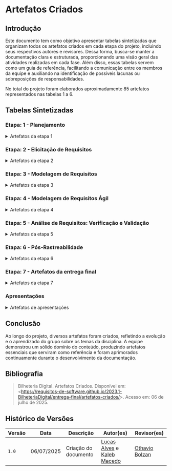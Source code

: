 # Artefatos Criados


## Introdução


Este documento tem como objetivo apresentar tabelas sintetizadas que organizam todos os artefatos criados em cada etapa do projeto, incluindo seus respectivos autores e revisores. Dessa forma, busca-se manter a documentação clara e estruturada, proporcionando uma visão geral das atividades realizadas em cada fase. Além disso, essas tabelas servem como um guia de referência, facilitando a comunicação entre os membros da equipe e auxiliando na identificação de possíveis lacunas ou sobreposições de responsabilidades.


No total do projeto foram elaborados aproximadamente 85 artefatos representados nas tabelas 1 a 6.


## Tabelas Sintetizadas


### Etapa: 1 - Planejamento


<details>
<summary> Artefatos da etapa 1 </summary>


<center>


Tabela 1 - Artefatos da etapa 1


<table>
<thead>
<tr>
<th style="text-align:center">Artefato</th>
<th style="text-align:center">Descrição</th>
<th style="text-align:center">Autor(es)</th>
<th style="text-align:center">Revisor(es)</th>
</tr>
</thead>
<tbody>
<tr>
<td style="text-align:center"><a href="../index.md">Home</a></td>
<td style="text-align:center">Introdução sobre o projeto e membros da equipe.</td>
<td style="text-align:center"><a href="https://github.com/isaqzin">Isaque Camargos</a></td>
<td style="text-align:center"><a href="https://github.com/Ana-Luiza-SC">Ana Luiza Soares</a></td>
</tr>
<tr>
<td style="text-align:center"><a href="../planejamento/ferramentas.md">Ferramentas</a></td>
<td style="text-align:center">Ferramentas utilizadas durante o projeto.</td>
<td style="text-align:center"><a href="https://github.com/matheusdealcantara">Matheus de Alcântara</a></td>
<td style="text-align:center"><a href="https://github.com/kalebmacedo">Kaleb Macedo</a>, <a href="https://github.com/redjsun">Yzabella Miranda</a></td>
</tr>
<tr>
<td style="text-align:center"><a href="../planejamento/Cronograma.md">Cronograma Planejado</a> <br> <a href="../planejamento/Cronograma_execudato.md">Cronograma Executado</a></td>
<td style="text-align:center">Um cronograma planejado e executado com todas as atividades do projeto.</td>
<td style="text-align:center"><a href="https://github.com/Ana-Luiza-SC">Ana Luiza Soares</a>, <a href="https://github.com/isaqzin">Isaque Camargos</a></td>
<td style="text-align:center"><a href="https://github.com/matheusdealcantara">Matheus de Alcântara</a></td>
</tr>
<tr>
<td style="text-align:center"><a href="../planejamento/heatmap.md">Heatmap</a></td>
<td style="text-align:center">Horário que os membros se encontram disponíveis para se reunir.</td>
<td style="text-align:center"><a href="https://github.com/matheusdealcantara">Matheus de Alcântara</a></td>
<td style="text-align:center"><a href="https://github.com/isaqzin">Isaque Camargos</a></td>
</tr>
<tr>
<td style="text-align:center"><a href="../planejamento/Definicao_de_Equipe_e_Responsabilidades.md">Definição da Equipe</a></td>
<td style="text-align:center">Documento que formaliza os papéis e responsabilidades da equipe.</td>
<td style="text-align:center"><a href="https://github.com/LucasAlves71">Lucas Alves</a>, <a href="https://github.com/isaqzin">Isaque Camargos</a></td>
<td style="text-align:center"><a href="https://github.com/redjsun">Yzabella Miranda</a>, <a href="https://github.com/Ana-Luiza-SC">Ana Luiza Soares</a></td>
</tr>
<tr>
<td style="text-align:center"><a href="../planejamento/aplicativos-avaliados.md">Lista de Apps Avaliados</a></td>
<td style="text-align:center">Lista de Aplicativos considerados para o projeto.</td>
<td style="text-align:center"><a href="https://github.com/kalebmacedo">Kaleb Macedo</a>, <a href="https://github.com/isaqzin">Isaque Camargos</a></td>
<td style="text-align:center"><a href="https://github.com/Ana-Luiza-SC">Ana Luiza Soares</a>, <a href="https://github.com/kalebmacedo">Kaleb Macedo</a></td>
</tr>
<tr>
<td style="text-align:center"><a href="../planejamento/aplicativo.md">App Escolhido</a></td>
<td style="text-align:center">Definição do aplicativo escolhido, motivação e Rich Picture do projeto.</td>
<td style="text-align:center"><a href="https://github.com/redjsun">Yzabella Miranda</a>, <a href="https://github.com/bolzanMGB">Othavio Bolzan</a>, <a href="https://github.com/Ana-Luiza-SC">Ana Luiza Soares</a>, <a href="https://github.com/isaqzin">Isaque Camargos</a>, <a href="https://github.com/matheusdealcantara">Matheus de Alcântara</a></td>
<td style="text-align:center"><a href="https://github.com/Ana-Luiza-SC">Ana Luiza Soares</a>, <a href="https://github.com/isaqzin">Isaque Camargos</a>, <a href="https://github.com/kalebmacedo">Kaleb Macedo</a></td>
</tr>
<tr>
<td style="text-align:center"><a href="../atas/">Atas de Reunião</a></td>
<td style="text-align:center">Documentação das reuniões realizadas pela equipe.</td>
<td style="text-align:center"><a href='https://github.com/kalebmacedo'>Kaleb Macedo</a></td>
<td style="text-align:center"><a href="https://github.com/Ana-Luiza-SC">Ana Luiza Soares</a></td>
</tr>
</tbody>
</table>


<font>Autor: <a href='https://github.com/LucasAlves71'>Lucas Alves</a> e <a href='https://github.com/kalebmacedo'>Kaleb Macedo</a>.</font>
<br>


</center>


</details>


### Etapa: 2 - Elicitação de Requisitos


<details>


<summary> Artefatos da etapa 2 </summary>


<center>


Tabela 2 - Artefatos da etapa 2


<table>
<thead>
<tr>
<th style="text-align:center">Artefato</th>
<th style="text-align:center">Descrição</th>
<th style="text-align:center">Autor(es)</th>
<th style="text-align:center">Revisor(es)</th>
</tr>
</thead>
<tbody>
<tr>
<td style="text-align:center"><a href="../elicitacao/perfil.md">Perfil de Usuário</a></td>
<td style="text-align:center">Perfil genérico definido para os usuários do aplicativo.</td>
<td style="text-align:center"><a href="https://github.com/isaqzin">Isaque Camargos</a></td>
<td style="text-align:center"><a href="https://github.com/matheusdealcantara">Matheus de Alcântara</a></td>
</tr>
<tr>
<td style="text-align:center"><a href="../elicitacao/tecnicas/questionario.md">Questionário</a></td>
<td style="text-align:center">Questionário aplicado aos usuários do aplicativo.</td>
<td style="text-align:center"><a href="https://github.com/LucasAlves71">Lucas Alves</a>, <a href="https://github.com/bolzanMGB">Othavio Bolzan</a>, <a href="https://github.com/kalebmacedo">Kaleb Macedo</a></td>
<td style="text-align:center"><a href="https://github.com/kalebmacedo">Kaleb Macedo</a>, <a href="https://github.com/isaqzin">Isaque Camargos</a>, <a href="https://github.com/matheusdealcantara">Matheus de Alcântara</a></td>
</tr>
<tr>
<td style="text-align:center"><a href="../elicitacao/personas.md">Personas</a></td>
<td style="text-align:center">Personagens fictícias criadas para se assemelhar aos usuários do aplicativo.</td>
<td style="text-align:center"><a href="https://github.com/LucasAlves71">Lucas Alves</a></td>
<td style="text-align:center"><a href="https://github.com/isaqzin">Isaque Camargos</a></td>
</tr>
<tr>
<td style="text-align:center" colspan="4"><strong>Técnicas de Elicitação</strong></td>
</tr>
<tr>
<td style="text-align:center"><a href="../elicitacao/tecnicas/introspeccao.md">Introspecção</a></td>
<td style="text-align:center">Técnica de elicitação de requisitos baseada na imaginação de cenários de uso.</td>
<td style="text-align:center"><a href="https://github.com/LucasAlves71">Lucas Alves</a>, <a href="https://github.com/bolzanMGB">Othavio Bolzan</a></td>
<td style="text-align:center"><a href="https://github.com/kalebmacedo">Kaleb Macedo</a></td>
</tr>
<tr>
<td style="text-align:center"><a href="../elicitacao/tecnicas/entrevista.md">Entrevista</a></td>
<td style="text-align:center">Técnica de elicitação de requisitos realizada com usuários.</td>
<td style="text-align:center"><a href="https://github.com/Ana-Luiza-SC">Ana Luiza Soares</a>, <a href="https://github.com/isaqzin">Isaque Camargos</a></td>
<td style="text-align:center"><a href="https://github.com/Ana-Luiza-SC">Ana Luiza Soares</a>, <a href="https://github.com/redjsun">Yzabella Miranda</a></td>
</tr>
<tr>
<td style="text-align:center"><a href="../elicitacao/tecnicas/grupo_focal.md">Grupo Focal</a></td>
<td style="text-align:center">Técnica de elicitação de requisitos em grupo.</td>
<td style="text-align:center"><a href="https://github.com/matheusdealcantara">Matheus de Alcântara</a>, <a href="https://github.com/redjsun">Yzabella Miranda</a></td>
<td style="text-align:center"><a href="https://github.com/bolzanMGB">Othavio Bolzan</a></td>
</tr>
<tr>
<td style="text-align:center"><a href="../elicitacao/tecnicas/glossario.md">Glossário</a></td>
<td style="text-align:center">Um dicionário de termos importantes para o projeto.</td>
<td style="text-align:center"><a href="https://github.com/Ana-Luiza-SC">Ana Luiza Soares</a>, <a href="https://github.com/redjsun">Yzabella Miranda</a></td>
<td style="text-align:center"><a href="https://github.com/isaqzin">Isaque Camargos</a></td>
</tr>
<tr>
<td style="text-align:center"><a href="../elicitacao/requisitos_finais.md">Requisitos Elicitados</a></td>
<td style="text-align:center">Tabela consolidada com os requisitos elicitados e refinados.</td>
<td style="text-align:center">Todos os membros</td>
<td style="text-align:center">Todos os membros</td>
</tr>
<tr>
<td style="text-align:center" colspan="4"><strong>Priorização</strong></td>
</tr>
<tr>
<td style="text-align:center"><a href="../elicitacao/priorizacao/threeLevelScale.md">Three Level Scale</a></td>
<td style="text-align:center">Técnica de priorização de requisitos em três níveis.</td>
<td style="text-align:center"><a href="https://github.com/Ana-Luiza-SC">Ana Luiza Soares</a>, <a href="https://github.com/redjsun">Yzabella Miranda</a>, <a href="https://github.com/matheusdealcantara">Matheus de Alcântara</a>, <a href="https://github.com/bolzanMGB">Othavio Bolzan</a></td>
<td style="text-align:center"><a href="https://github.com/kalebmacedo">Kaleb Macedo</a></td>
</tr>
<tr>
<td style="text-align:center"><a href="../elicitacao/priorizacao/dolares100.md">$100</a></td>
<td style="text-align:center">Técnica de priorização de requisitos.</td>
<td style="text-align:center"><a href="https://github.com/isaqzin">Isaque Camargos</a></td>
<td style="text-align:center"><a href="https://github.com/bolzanMGB">Othavio Bolzan</a></td>
</tr>
<tr>
<td style="text-align:center"><a href="../elicitacao/priorizacao/moscow.md">MoSCoW</a></td>
<td style="text-align:center">Técnica de priorização de requisitos.</td>
<td style="text-align:center"><a href="https://github.com/LucasAlves71">Lucas Alves</a>, <a href="https://github.com/kalebmacedo">Kaleb Macedo</a></td>
<td style="text-align:center"><a href="https://github.com/isaqzin">Isaque Camargos</a>, <a href="https://github.com/bolzanMGB">Othavio Bolzan</a></td>
</tr>
<tr>
<td style="text-align:center"><a href="../elicitacao/priorizacao/first_thing_first.md">First Things First</a></td>
<td style="text-align:center">Técnica de priorização de requisitos.</td>
<td style="text-align:center"><a href="https://github.com/Ana-Luiza-SC">Ana Luiza Soares</a>, <a href="https://github.com/redjsun">Yzabella Miranda</a>, <a href="https://github.com/matheusdealcantara">Matheus de Alcântara</a>, <a href="https://github.com/bolzanMGB">Othavio Bolzan</a></td>
<td style="text-align:center"><a href="https://github.com/isaqzin">Isaque Camargos</a></td>
</tr>
</tbody>
</table>


<font>Autor: <a href='https://github.com/LucasAlves71'>Lucas Alves</a> e <a href='https://github.com/kalebmacedo'>Kaleb Macedo</a>.</font>
<br>


</center>


</details>


### Etapa: 3 - Modelagem de Requisitos


<details>


<summary> Artefatos da etapa 3 </summary>


<center>


Tabela 3 - Artefatos da etapa 3


<table>
<thead>
<tr>
<th style="text-align:center">Artefato</th>
<th style="text-align:center">Descrição</th>
<th style="text-align:center">Autor(es)</th>
<th style="text-align:center">Revisor(es)</th>
</tr>
</thead>
<tbody>
<tr>
<td style="text-align:center"><a href="../modelagem/metodos_tradicionais/casos_de_usos.md">Casos de Uso</a></td>
<td style="text-align:center">Um caso de uso dá uma descrição específica e detalhada de como o sistema reagirá em uma determinada situação ou contexto.</td>
<td style="text-align:center">Todos os membros</td>
<td style="text-align:center">Todos os membros</td>
</tr>
<tr>
<td style="text-align:center"><a href="../modelagem/metodos_tradicionais/validacao_caso_uso.md">Validação dos Casos de Uso</a></td>
<td style="text-align:center">Artefato que contém a validação do artefato Casos de Uso.</td>
<td style="text-align:center"><a href="https://github.com/Ana-Luiza-SC">Ana Luiza Soares</a></td>
<td style="text-align:center"><a href="https://github.com/isaqzin">Isaque Camargos</a></td>
</tr>
<tr>
<td style="text-align:center"><a href="../modelagem/metodos_tradicionais/especificacao-suplementar.md">Especificação Suplementar</a></td>
<td style="text-align:center">Documento que detalha os requisitos não funcionais do sistema, como usabilidade, desempenho e segurança.</td>
<td style="text-align:center">Todos os membros</td>
<td style="text-align:center"><a href="https://github.com/Ana-Luiza-SC">Ana Luiza Soares</a>, <a href="https://github.com/kalebmacedo">Kaleb Macedo</a>, <a href="https://github.com/LucasAlves71">Lucas Alves</a>, <a href="https://github.com/isaqzin">Isaque Camargos</a>, <a href="https://github.com/matheusdealcantara">Matheus de Alcântara</a></td>
</tr>
<tr>
<td style="text-align:center"><a href="../modelagem/metodos_tradicionais/cenarios.md">Cenários</a></td>
<td style="text-align:center">Os cenários se apresentam como descrições detalhadas, geralmente em linguagem natural, de situações ou eventos que envolvem determinados atores.</td>
<td style="text-align:center">Todos os membros</td>
<td style="text-align:center"><a href="https://github.com/redjsun">Yzabella Miranda</a>, <a href="https://github.com/Ana-Luiza-SC">Ana Luiza Soares</a>, <a href="https://github.com/matheusdealcantara">Matheus de Alcântara</a></td>
</tr>
<tr>
<td style="text-align:center"><a href="../modelagem/metodos_tradicionais/lexicos.md">Léxicos</a></td>
<td style="text-align:center">O Léxico é uma notação que, por meio da descrição de termos, tem como objetivo descrever os símbolos de uma linguagem.</td>
<td style="text-align:center">Todos os membros</td>
<td style="text-align:center"><a href="https://github.com/LucasAlves71">Lucas Alves</a>, <a href="https://github.com/Ana-Luiza-SC">Ana Luiza Soares</a>, <a href="https://github.com/isaqzin">Isaque Camargos</a></td>
</tr>
</tbody>
</table>


<font>Autor: <a href='https://github.com/LucasAlves71'>Lucas Alves</a> e <a href='https://github.com/kalebmacedo'>Kaleb Macedo</a>.</font>
<br>


</center>


</details>


### Etapa: 4 - Modelagem de Requisitos Ágil


<details>


<summary> Artefatos da etapa 4 </summary>


<center>


Tabela 4 - Artefatos da etapa 4


<table>
<thead>
<tr>
<th style="text-align:center">Artefato</th>
<th style="text-align:center">Descrição</th>
<th style="text-align:center">Autor(es)</th>
<th style="text-align:center">Revisor(es)</th>
</tr>
</thead>
<tbody>
<tr>
<td style="text-align:center"><a href="../modelagem/metodos_ageis/nfr.md">NFR Framework</a></td>
<td style="text-align:center">Forma de representar e analisar os Requisitos Não-Funcionais onde se prioriza a implementação de resoluções particulares.</td>
<td style="text-align:center"><a href="https://github.com/isaqzin">Isaque Camargos</a>, <a href="https://github.com/matheusdealcantara">Matheus de Alcântara</a>, <a href="https://github.com/LucasAlves71">Lucas Alves</a></td>
<td style="text-align:center"><a href="https://github.com/kalebmacedo">Kaleb Macedo</a></td>
</tr>
<tr>
<td style="text-align:center"><a href="../modelagem/metodos_ageis/backlog.md">Backlog</a></td>
<td style="text-align:center">Artefato da metodologia ágil que basicamente forma uma lista de todas as tarefas pendentes a serem feitas no projeto.</td>
<td style="text-align:center">Todos os membros</td>
<td style="text-align:center"><a href="https://github.com/isaqzin">Isaque Camargos</a>, <a href="https://github.com/matheusdealcantara">Matheus de Alcântara</a>, <a href="https://github.com/kalebmacedo">Kaleb Macedo</a>, <a href="https://github.com/LucasAlves71">Lucas Alves</a></td>
</tr>
<tr>
<td style="text-align:center"><a href="../modelagem/metodos_ageis/historias_todos02.md">Histórias de Usuário</a></td>
<td style="text-align:center">Descrições de alto nível de uma funcionalidade do sistema do ponto de vista do usuário final.</td>
<td style="text-align:center">Todos os membros</td>
<td style="text-align:center"><a href="https://github.com/LucasAlves71">Lucas Alves</a>, <a href="https://github.com/redjsun">Yzabella Miranda</a>, <a href="https://github.com/bolzanMGB">Othavio Bolzan</a></td>
</tr>
</tbody>
</table>


<font>Autor: <a href='https://github.com/LucasAlves71'>Lucas Alves</a> e <a href='https://github.com/kalebmacedo'>Kaleb Macedo</a>.</font>
<br>


</center>


</details>


### Etapa: 5 - Análise de Requisitos: Verificação e Validação


<details>


<summary> Artefatos da etapa 5 </summary>


<center>


Tabela 5 - Artefatos da etapa 5


<table>
<thead>
<tr>
<th style="text-align:center">Artefato</th>
<th style="text-align:center">Descrição</th>
<th style="text-align:center">Autor(es)</th>
<th style="text-align:center">Revisor(es)</th>
</tr>
</thead>
<tbody>
<tr>
<td style="text-align:center" colspan="4"><strong>Verificação</strong></td>
</tr>
<tr>
<td style="text-align:center"><a href="../verificacao/lista_de_VerificacaoEntrega1.md">Verificação da Entrega 1</a></td>
<td style="text-align:center">Verificação dos artefatos da primeira entrega.</td>
<td style="text-align:center"><a href="https://github.com/LucasAlves71">Lucas Alves</a></td>
<td style="text-align:center"><a href="https://github.com/isaqzin">Isaque Camargos</a>, <a href="https://github.com/matheusdealcantara">Matheus de Alcântara</a></td>
</tr>
<tr>
<td style="text-align:center"><a href="../verificacao/lista_de_VerificacaoEntrega2.md">Verificação da Entrega 2</a></td>
<td style="text-align:center">Verificação dos artefatos da segunda entrega.</td>
<td style="text-align:center"><a href="https://github.com/LucasAlves71">Lucas Alves</a>, <a href="https://github.com/kalebmacedo">Kaleb Macedo</a></td>
<td style="text-align:center"><a href="https://github.com/Ana-Luiza-SC">Ana Luiza Soares</a>, <a href="https://github.com/redjsun">Yzabella Miranda</a></td>
</tr>
<tr>
<td style="text-align:center"><a href="../verificacao/lista_de_verificacaoEntrega3.md">Verificação da Entrega 3</a></td>
<td style="text-align:center">Verificação dos artefatos da terceira entrega.</td>
<td style="text-align:center"><a href="https://github.com/isaqzin">Isaque Camargos</a>, <a href="https://github.com/bolzanMGB">Othavio Bolzan</a></td>
<td style="text-align:center"><a href="https://github.com/LucasAlves71">Lucas Alves</a></td>
</tr>
<tr>
<td style="text-align:center"><a href="../verificacao/lista_de_verificacaoEntrega4.md">Verificação da Entrega 4</a></td>
<td style="text-align:center">Verificação dos artefatos da quarta entrega.</td>
<td style="text-align:center"><a href="https://github.com/redjsun">Yzabella Miranda</a></td>
<td style="text-align:center"><a href="https://github.com/Ana-Luiza-SC">Ana Luiza Soares</a>, <a href="https://github.com/isaqzin">Isaque Camargos</a></td>
</tr>
<tr>
<td style="text-align:center"><a href="../verificacao/lista_de_VerificacaoEntrega6.md">Verificação da Entrega 6</a></td>
<td style="text-align:center">Verificação dos artefatos da sexta entrega.</td>
<td style="text-align:center"><a href="https://github.com/redjsun">Yzabella Miranda</a></td>
<td style="text-align:center"><a href="https://github.com/Ana-Luiza-SC">Ana Luiza Soares</a></td>
</tr>
<tr>
<td style="text-align:center" colspan="4"><strong>Validação</strong></td>
</tr>
<tr>
<td style="text-align:center"><a href="../validacao/prototipos.md">Protótipo de Alta Fidelidade</a></td>
<td style="text-align:center">Entrega do protótipo final do aplicativo escolhido.</td>
<td style="text-align:center">Todos os membros</td>
<td style="text-align:center">Todos os membros</td>
</tr>
<tr>
<td style="text-align:center">Comprovação Informal</td>
<td style="text-align:center">Artefato que comprova tentativa de contato com a equipe do aplicativo escolhido.</td>
<td style="text-align:center"><a href="https://github.com/isaqzin">Isaque Camargos</a></td>
<td style="text-align:center"><a href="https://github.com/Ana-Luiza-SC">Ana Luiza Soares</a></td>
</tr>
</tbody>
</table>


<font>Autor: <a href='https://github.com/LucasAlves71'>Lucas Alves</a> e <a href='https://github.com/kalebmacedo'>Kaleb Macedo</a>.</font>
<br>


</center>


</details>


### Etapa: 6 - Pós-Rastreabilidade


<details>


<summary> Artefatos da etapa 6 </summary>


<center>


Tabela 6 - Artefatos da etapa 6


<table>
<thead>
<tr>
<th style="text-align:center">Artefato</th>
<th style="text-align:center">Descrição</th>
<th style="text-align:center">Autor(es)</th>
<th style="text-align:center">Revisor(es)</th>
</tr>
</thead>
<tbody>
<tr>
<td style="text-align:center"><a href="../pos-rastreabilidade/matriz_geral.md">Matriz de Rastreabilidade</a></td>
<td style="text-align:center">A matriz de rastreabilidade serve para fazer a apresentação dos requisitos elicitados no projeto juntamente com sua pré e pós rastreabilidade.</td>
<td style="text-align:center">Todos os membros</td>
<td style="text-align:center"><a href="https://github.com/kalebmacedo">Kaleb Macedo</a>, <a href="https://github.com/Ana-Luiza-SC">Ana Luiza Soares</a>, <a href="https://github.com/matheusdealcantara">Matheus de Alcântara</a>, <a href="https://github.com/LucasAlves71">Lucas Alves</a></td>
</tr>
<tr>
<td style="text-align:center"><a href="../pos-rastreabilidade/backward_from.md">Backward-From</a></td>
<td style="text-align:center">O artefato backward-from define metas futuras e trabalha retroativamente para alcançá-las estrategicamente.</td>
<td style="text-align:center">Todos os membros</td>
<td style="text-align:center"><a href="https://github.com/Ana-Luiza-SC">Ana Luiza Soares</a>, <a href="https://github.com/redjsun">Yzabella Miranda</a>, <a href="https://github.com/matheusdealcantara">Matheus de Alcântara</a>, <a href="https://github.com/LucasAlves71">Lucas Alves</a>, <a href="https://github.com/kalebmacedo">Kaleb Macedo</a></td>
</tr>
<tr>
<td style="text-align:center"><a href="../pos-rastreabilidade/forward_from.md">Forward-From</a></td>
<td style="text-align:center">O artefato forward-from parte do estado atual e avança progressivamente para definir e alcançar objetivos.</td>
<td style="text-align:center">Todos os membros</td>
<td style="text-align:center"><a href="https://github.com/Ana-Luiza-SC">Ana Luiza Soares</a>, <a href="https://github.com/redjsun">Yzabella Miranda</a>, <a href="https://github.com/matheusdealcantara">Matheus de Alcântara</a>, <a href="https://github.com/LucasAlves71">Lucas Alves</a>, <a href="https://github.com/kalebmacedo">Kaleb Macedo</a></td>
</tr>
</tbody>
</table>


<font>Autor: <a href='https://github.com/LucasAlves71'>Lucas Alves</a> e <a href='https://github.com/kalebmacedo'>Kaleb Macedo</a>.</font>
<br>




</center>


</details>


### Etapa: 7 - Artefatos da entrega final


<details>


<summary> Artefatos da etapa 7 </summary>


<center>


Tabela 7 - Artefatos da entrega final


<table>
<thead>
<tr>
<th style="text-align:center">Artefato</th>
<th style="text-align:center">Descrição</th>
<th style="text-align:center">Autor(es)</th>
<th style="text-align:center">Revisor(es)</th>
</tr>
</thead>
<tbody>
<tr>
<td style="text-align:center"><a href="aplicativo_selecionado.md">Aplicativo Selecionado</a></td>
<td style="text-align:center">Documento final sobre o aplicativo escolhido.</td>
<td style="text-align:center">Todos os membros</td>
<td style="text-align:center"><a href="https://github.com/Ana-Luiza-SC">Ana Luiza Soares</a>, <a href="https://github.com/isaqzin">Isaque Camargos</a>, <a href="https://github.com/kalebmacedo">Kaleb Macedo</a></td>
</tr>
<tr>
<td style="text-align:center"><a href="cronograma_final.md">Cronograma Final</a></td>
<td style="text-align:center">Cronograma final consolidado do projeto.</td>
<td style="text-align:center"><a href="https://github.com/isaqzin">Isaque Camargos</a></td>
<td style="text-align:center"><a href="https://github.com/matheusdealcantara">Matheus de Alcântara</a></td>
</tr>
<tr>
<td style="text-align:center"><a href="ferramentas_final.md">Ferramentas Finais</a></td>
<td style="text-align:center">Documentação final das ferramentas utilizadas.</td>
<td style="text-align:center"><a href="https://github.com/matheusdealcantara">Matheus de Alcântara</a></td>
<td style="text-align:center"><a href="https://github.com/kalebmacedo">Kaleb Macedo</a>, <a href="https://github.com/redjsun">Yzabella Miranda</a></td>
</tr>
<tr>
<td style="text-align:center"><a href="execucao.md">Execução do Projeto</a></td>
<td style="text-align:center">Síntese da execução de todo o projeto.</td>
<td style="text-align:center"><a href="https://github.com/matheusdealcantara">Matheus de Alcântara</a></td>
<td style="text-align:center"><a href="https://github.com/redjsun">Yzabella Miranda</a></td>
</tr>
<tr>
<td style="text-align:center"><a href="resultados_alcancados.md">Resultados Alcançados</a></td>
<td style="text-align:center">Documento que resume os principais resultados obtidos durante o projeto.</td>
<td style="text-align:center"><a href="https://github.com/matheusdealcantara">Matheus de Alcântara</a></td>
<td style="text-align:center"><a href="https://github.com/isaqzin">Isaque Camargos</a></td>
</tr>
<tr>
<td style="text-align:center"><a href="artefatos_criados.md">Artefatos Criados</a></td>
<td style="text-align:center">Documento que organiza e sintetiza todos os artefatos criados em cada etapa do projeto.</td>
<td style="text-align:center"><a href="https://github.com/LucasAlves71">Lucas Alves</a>, <a href="https://github.com/kalebmacedo">Kaleb Macedo</a></td>
<td style="text-align:center"><a href="https://github.com/bolzanMGB">Othavio Bolzan</a></td>
</tr>
<tr>
<td style="text-align:center"><a href="facilidades_dificuldades.md">Relatos da Disciplina</a></td>
<td style="text-align:center">Relatos sobre as facilidades e dificuldades encontradas na disciplina.</td>
<td style="text-align:center">Todos os membros</td>
<td style="text-align:center">Todos os membros</td>
</tr>
</tbody>
</table>


<font>Autor: <a href='https://github.com/LucasAlves71'>Lucas Alves</a> e <a href='https://github.com/kalebmacedo'>Kaleb Macedo</a>.</font>
<br>




</center>


</details>




### Apresentações


<details>


<summary> Artefatos de apresentações </summary>


<center>




Tabela 8 - Artefatos de apresentações


<table>
<thead>
<tr>
<th style="text-align:center">Artefato</th>
<th style="text-align:center">Descrição</th>
<th style="text-align:center">Autor(es)</th>
<th style="text-align:center">Revisor(es)</th>
</tr>
</thead>
<tbody>
<tr>
<td style="text-align:center"><a href="../apresentacao/apresentcao1.md">Apresentação 1</a></td>
<td style="text-align:center">Apresentação da primeira entrega.</td>
<td style="text-align:center"><a href="https://github.com/isaqzin">Isaque Camargos</a></td>
<td style="text-align:center">Todos os membros</td>
</tr>
<tr>
<td style="text-align:center"><a href="../apresentacao/apresentacao2.md">Apresentação 2</a></td>
<td style="text-align:center">Apresentação da segunda entrega.</td>
<td style="text-align:center"><a href="https://github.com/LucasAlves71">Lucas Alves</a></td>
<td style="text-align:center">Todos os membros</td>
</tr>
<tr>
<td style="text-align:center"><a href="../apresentacao/apresentacao3.md">Apresentação 3</a></td>
<td style="text-align:center">Apresentação da terceira entrega.</td>
<td style="text-align:center"><a href="https://github.com/matheusdealcantara">Matheus de Alcântara</a></td>
<td style="text-align:center">Todos os membros</td>
</tr>
<tr>
<td style="text-align:center"><a href="../apresentacao/apresentacao4.md">Apresentação 4</a></td>
<td style="text-align:center">Apresentação da quarta entrega.</td>
<td style="text-align:center"><a href="https://github.com/matheusdealcantara">Matheus de Alcântara</a></td>
<td style="text-align:center">Todos os membros</td>
</tr>
<tr>
<td style="text-align:center"><a href="../apresentacao/apresentacao5.md">Apresentação 5</a></td>
<td style="text-align:center">Apresentação da quinta entrega.</td>
<td style="text-align:center"><a href="https://github.com/Ana-Luiza-SC">Ana Luiza Soares</a></td>
<td style="text-align:center">Todos os membros</td>
</tr>
<tr>
<td style="text-align:center"><a href="../apresentacao/apresentacao6.md">Apresentação 6</a></td>
<td style="text-align:center">Apresentação da sexta entrega.</td>
<td style="text-align:center"><a href="https://github.com/LucasAlves71">Lucas Alves</a></td>
<td style="text-align:center">Todos os membros</td>
</tr>
</tbody>
</table>


<font>Autor: <a href='https://github.com/LucasAlves71'>Lucas Alves</a> e <a href='https://github.com/kalebmacedo'>Kaleb Macedo</a>.</font>


</center>


</details>


## Conclusão


Ao longo do projeto, diversos artefatos foram criados, refletindo a evolução e o aprendizado do grupo sobre os temas da disciplina. A equipe demonstrou um sólido domínio do conteúdo, produzindo artefatos essenciais que serviram como referência e foram aprimorados continuamente durante o desenvolvimento da documentação.


## Bibliografia


> Bilheteria Digital. Artefatos Criados. Disponível em: <<https://requisitos-de-software.github.io/2023.1-BilheteriaDigital/entrega-final/artefatos-criados/>>. Acesso em: 06 de julho de 2025.


## Histórico de Versões


| Versão | Data       | Descrição                          | Autor(es)     |  Revisor(es)  |
| ------ | ---------- | ---------------------------------- | ------------- | ------------- |
| `1.0`  | 06/07/2025 | Criação do documento | [Lucas Alves](https://github.com/LucasAlves71) e [Kaleb Macedo](https://github.com/kalebmacedo)  | [Othavio Bolzan](https://github.com/bolzanMGB)|

